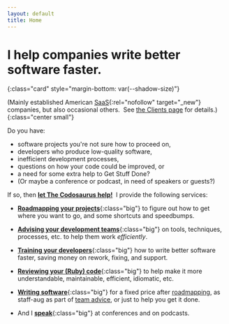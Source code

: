 ```yaml
---
layout: default
title: Home
---
```


# I help companies write better software faster.
{:class="card" style="margin-bottom: var(--shadow-size)"}

(Mainly established American
[SaaS](https://en.wikipedia.org/wiki/Software_as_a_service){:rel="nofollow" target="_new"}
 companies,
 but also occasional others.&nbsp;
 See [the Clients page](/about/clients) for details.)
{:class="center small"}

Do you have:

- software projects you're not sure how to proceed on,
- developers who produce low-quality software,
- inefficient development processes,
- questions on how your code could be improved, or
- a need for some extra help to Get Stuff Done?
- (Or maybe a conference or podcast, in need of speakers or guests?)

If so, then
[**let The Codosaurus help!**](/contact)&nbsp;
I provide the following services:

- [**Roadmapping your projects**](/services/roadmaps){:class="big"}
  to figure out
  how to get
  where you want to go,
  and some shortcuts and speedbumps.

- [**Advising your development teams**](/services/advice){:class="big"}
  on tools, techniques, processes, etc.
  to help them work <i>efficiently</i>.

- [**Training your developers**](/services/training){:class="big"}
  how to write better software faster,
  saving money on
  rework, fixing, and support.

- [**Reviewing your (Ruby) code**](/services/code_review){:class="big"}
  to help make it more
  understandable,
  maintainable,
  efficient,
  idiomatic,
  etc.

- [**Writing software**](/services/development){:class="big"}
  for a fixed price after [roadmapping](/services/roadmaps),
  as staff-aug as part of [team advice](/services/advice),
  or just to help you get it done.

- And I [**speak**](/speaking){:class="big"} at conferences and on podcasts.
